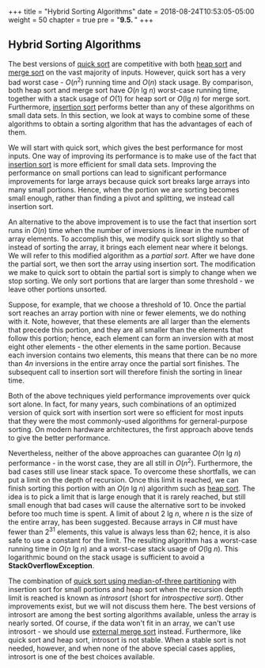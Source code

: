 +++
title = "Hybrid Sorting Algorithms"
date = 2018-08-24T10:53:05-05:00
weight = 50
chapter = true
pre = "<b>9.5. </b>"
+++

## Hybrid Sorting Algorithms

The best versions of [quick
sort](/~rhowell/DataStructures/redirect/split-sorts) are competitive
with both [heap sort](/~rhowell/DataStructures/redirect/heap-sort) and
[merge sort](/~rhowell/DataStructures/redirect/merge-sorts) on the vast
majority of inputs. However, quick sort has a very bad worst case -
*O*(*n*<sup>2</sup>) running time and *O*(*n*) stack usage. By
comparison, both heap sort and merge sort have *O*(*n* lg *n*)
worst-case running time, together with a stack usage of *O*(1) for heap
sort or *O*(lg *n*) for merge sort. Furthermore, [insertion
sort](/~rhowell/DataStructures/redirect/insert-sorts) performs better
than any of these algorithms on small data sets. In this section, we
look at ways to combine some of these algorithms to obtain a sorting
algorithm that has the advantages of each of them.

We will start with quick sort, which gives the best performance for most
inputs. One way of improving its performance is to make use of the fact
that [insertion sort](/~rhowell/DataStructures/redirect/insert-sorts) is
more efficient for small data sets. Improving the performance on small
portions can lead to significant performance improvements for large
arrays because quick sort breaks large arrays into many small portions.
Hence, when the portion we are sorting becomes small enough, rather than
finding a pivot and splitting, we instead call insertion sort.

An alternative to the above improvement is to use the fact that
insertion sort runs in *O*(*n*) time when the number of inversions is
linear in the number of array elements. To accomplish this, we modify
quick sort slightly so that instead of sorting the array, it brings each
element near where it belongs. We will refer to this modified algorithm
as a *partial sort*. After we have done the partial sort, we then sort
the array using insertion sort. The modification we make to quick sort
to obtain the partial sort is simply to change when we stop sorting. We
only sort portions that are larger than some threshold - we leave other
portions unsorted.

Suppose, for example, that we choose a threshold of 10. Once the partial
sort reaches an array portion with nine or fewer elements, we do nothing
with it. Note, however, that these elements are all larger than the
elements that precede this portion, and they are all smaller than the
elements that follow this portion; hence, each element can form an
inversion with at most eight other elements - the other elements in the
same portion. Because each inversion contains two elements, this means
that there can be no more than 4*n* inversions in the entire array once
the partial sort finishes. The subsequent call to insertion sort will
therefore finish the sorting in linear time.

Both of the above techniques yield performance improvements over quick
sort alone. In fact, for many years, such combinations of an optimized
version of quick sort with insertion sort were so efficient for most
inputs that they were the most commonly-used algorithms for
gerneral-purpose sorting. On modern hardware architectures, the first
approach above tends to give the better performance.

Nevertheless, neither of the above approaches can guarantee
*O*(*n* lg *n*) performance - in the worst case, they are all
still in *O*(*n*<sup>2</sup>). Furthermore, the bad cases still use
linear stack space. To overcome these shortfalls, we can put a limit on
the depth of recursion. Once this limit is reached, we can finish
sorting this portion with an *O*(*n* lg *n*) algorithm such as
[heap sort](/~rhowell/DataStructures/redirect/heap-sort). The idea is to
pick a limit that is large enough that it is rarely reached, but still
small enough that bad cases will cause the alternative sort to be
invoked before too much time is spent. A limit of about 2 lg *n*,
where *n* is the size of the entire array, has been suggested. Because
arrays in C\# must have fewer than 2<sup>31</sup> elements, this value
is always less than 62; hence, it is also safe to use a constant for the
limit. The resulting algorithm has a worst-case running time in
*O*(*n* lg *n*) and a worst-case stack usage of *O*(lg *n*).
This logarithmic bound on the stack usage is sufficient to avoid a
**StackOverflowException**.

The combination of [quick sort using median-of-three
partitioning](/~rhowell/DataStructures/redirect/median-of-3) with
insertion sort for small portions and heap sort when the recursion depth
limit is reached is known as *introsort* (short for *introspective
sort*). Other improvements exist, but we will not discuss them here. The
best versions of introsort are among the best sorting algorithms
available, unless the array is nearly sorted. Of course, if the data
won't fit in an array, we can't use introsort - we should use [external
merge sort](/~rhowell/DataStructures/redirect/external-merge-sort)
instead. Furthermore, like quick sort and heap sort, introsort is not
stable. When a stable sort is not needed, however, and when none of the
above special cases applies, introsort is one of the best choices
available.

